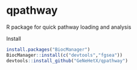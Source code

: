 # qpathway
R package for quick pathway loading and analysis


Install
```R
install.packages("BiocManager")
BiocManager::install(c("devtools","fgsea"))
devtools::install_github("GeNeHetX/qpathway")

```
